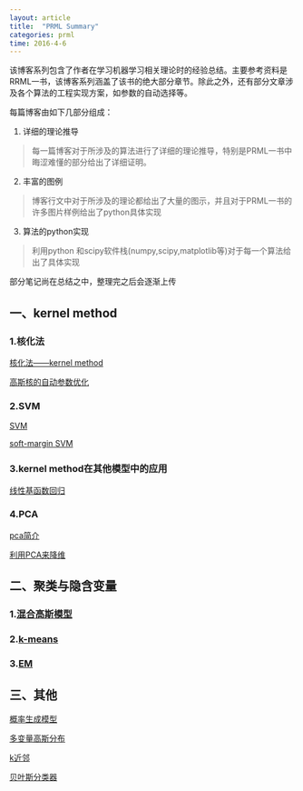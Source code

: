```yaml
---
layout: article
title:  "PRML Summary"
categories: prml
time: 2016-4-6
---
```


该博客系列包含了作者在学习机器学习相关理论时的经验总结。主要参考资料是RRML一书，该博客系列涵盖了该书的绝大部分章节。除此之外，还有部分文章涉及各个算法的工程实现方案，如参数的自动选择等。

每篇博客由如下几部分组成：

1. 详细的理论推导
> 每一篇博客对于所涉及的算法进行了详细的理论推导，特别是PRML一书中晦涩难懂的部分给出了详细证明。

2. 丰富的图例 
> 博客行文中对于所涉及的理论都给出了大量的图示，并且对于PRML一书的许多图片样例给出了python具体实现

3. 算法的python实现
> 利用python 和scipy软件栈(numpy,scipy,matplotlib等)对于每一个算法给出了具体实现


部分笔记尚在总结之中，整理完之后会逐渐上传
 

## 一、kernel method
### 1.核化法

[核化法——kernel method](http://pythonforprml.github.io/prml/Kernel-Method/)

[高斯核的自动参数优化](http://pythonforprml.github.io/prml/auto-selection-of-rbf-kernel-parameter/)

### 2.SVM

[SVM](http://pythonforprml.github.io/prml/svm/)

[soft-margin SVM](http://pythonforprml.github.io/prml/soft-margin-svm/)

### 3.kernel method在其他模型中的应用

[线性基函数回归](http://pythonforprml.github.io/prml/linear-model-and-kernel-method/)

### 4.PCA

[pca简介](http://pythonforprml.github.io/prml/introduction-to-pca/)

[利用PCA来降维](http://pythonforprml.github.io/prml/pca-dimension-reduction/)

## 二、聚类与隐含变量

### 1.[混合高斯模型](http://pythonforprml.github.io/prml/mixture-gaussian/)

### 2.[k-means](http://pythonforprml.github.io/prml/K-Means/)

### 3.[EM](http://pythonforprml.github.io/prml/EM/)


## 三、其他
[概率生成模型](http://pythonforprml.github.io/prml/4.2-Probabilistic-Generative-Models/)

[多变量高斯分布](http://pythonforprml.github.io/prml/Multivariate-normal-distribution/)

[k近邻](http://pythonforprml.github.io/prml/K-nearest-neighbors/)

[贝叶斯分类器](http://pythonforprml.github.io/prml/Bayesian_classifier/)


